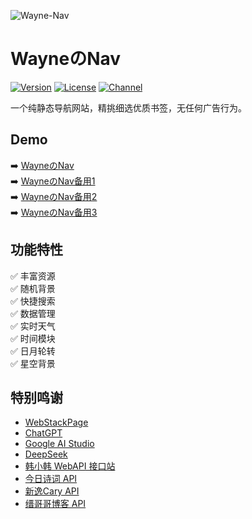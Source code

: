 ![Wayne-Nav](https://socialify.git.ci/Waynenet/Wayne-Nav/image?description=1&descriptionEditable=%E4%B8%80%E4%B8%AA%E7%BA%AF%E9%9D%99%E6%80%81%E5%AF%BC%E8%88%AA%E7%BD%91%E7%AB%99%EF%BC%8C%E7%B2%BE%E6%8C%91%E7%BB%86%E9%80%89%E4%BC%98%E8%B4%A8%E4%B9%A6%E7%AD%BE%EF%BC%8C%E6%97%A0%E4%BB%BB%E4%BD%95%E5%B9%BF%E5%91%8A%E8%A1%8C%E4%B8%BA%E3%80%82&font=Inter&forks=1&issues=1&language=1&owner=1&pattern=Circuit%20Board&pulls=1&stargazers=1&theme=Auto)

<p>
<strong><h1>WayneのNav</h1></strong>
</p>

[![Version](https://img.shields.io/github/v/release/Waynenet/Wayne-Nav?color=00aaff&logo=github)](https://github.com/Waynenet/Wayne-Nav/releases/latest)
[![License](https://img.shields.io/github/license/Waynenet/Wayne-Nav?color=orange&logo=gnu)](LICENSE)
[![Channel](https://img.shields.io/badge/Telegram-Channel-blue?logo=telegram)](https://t.me/wayne_3301)

一个纯静态导航网站，精挑细选优质书签，无任何广告行为。

## Demo

➡️ [WayneのNav](https://nav.3301.qzz.io/)       
➡️ [WayneのNav备用1](https://nav.way.ciao.su/)         
➡️ [WayneのNav备用2](https://nav-26e.pages.dev/)            
➡️ [WayneのNav备用3](https://wayne-nav.vercel.app/)           

## 功能特性

✅ 丰富资源     
✅ 随机背景   
✅ 快捷搜索      
✅ 数据管理          
✅ 实时天气          
✅ 时间模块                  
✅ 日月轮转     
✅ 星空背景        

## 特别鸣谢

- [WebStackPage](https://github.com/WebStackPage/WebStackPage.github.io)
- [ChatGPT](https://chat.openai.com/)
- [Google AI Studio](https://aistudio.google.com/)
- [DeepSeek](https://www.deepseek.com/)
- [韩小韩 WebAPI 接口站](https://api.vvhan.com/)
- [今日诗词 API](https://www.jinrishici.com/)
- [新逸Cary API](https://api.xinac.net/)
- [缙哥哥博客 API](https://www.dujin.org/3618.html)